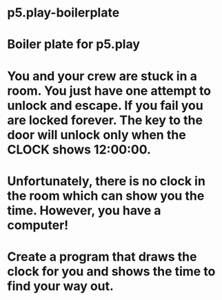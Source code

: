 # p5.play-boilerplate
# Boiler plate for p5.play

# You and your crew are stuck in a room. You just have one attempt to unlock and escape. If you fail you are locked forever. The key to the door will unlock only when the CLOCK shows 12:00:00.

# Unfortunately, there is no clock in the room which can show you the time. However, you have a computer!

# Create a program that draws the clock for you and shows the time to find your way out.

